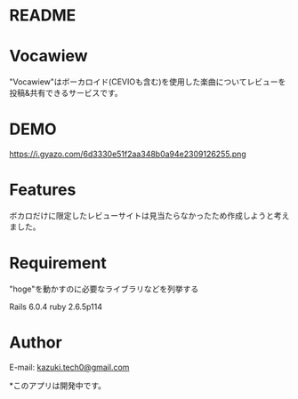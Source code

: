 # README

# Vocawiew
 
"Vocawiew"はボーカロイド(CEVIOも含む)を使用した楽曲についてレビューを投稿&共有できるサービスです。
 
# DEMO
 
https://i.gyazo.com/6d3330e51f2aa348b0a94e2309126255.png
 
# Features
 
ボカロだけに限定したレビューサイトは見当たらなかったため作成しようと考えました。
 
# Requirement
 
"hoge"を動かすのに必要なライブラリなどを列挙する
 
Rails 6.0.4
ruby 2.6.5p114
 
# Author
 
E-mail: kazuki.tech0@gmail.com

*このアプリは開発中です。